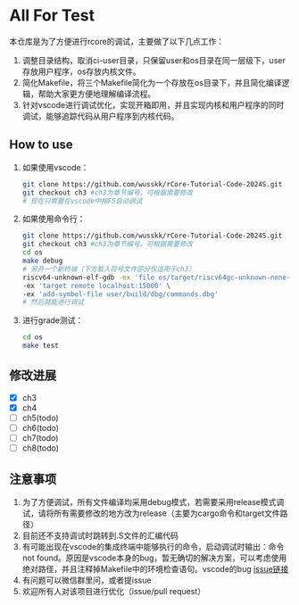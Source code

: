 # All For Test

本仓库是为了方便进行rcore的调试，主要做了以下几点工作：

1. 调整目录结构，取消ci-user目录，只保留user和os目录在同一层级下，user存放用户程序，os存放内核文件。
2. 简化Makefile，将三个Makefile简化为一个存放在os目录下，并且简化编译逻辑，帮助大家更方便地理解编译流程。
3. 针对vscode进行调试优化，实现开箱即用，并且实现内核和用户程序的同时调试，能够追踪代码从用户程序到内核代码。

## How to use

1. 如果使用vscode：

   ```bash
   git clone https://github.com/wusskk/rCore-Tutorial-Code-2024S.git
   git checkout ch3 #ch3为章节编号，可根据需要修改
   # 现在只需要在vscode中按F5启动调试
   ```
2. 如果使用命令行：

   ```bash
   git clone https://github.com/wusskk/rCore-Tutorial-Code-2024S.git
   git checkout ch3 #ch3为章节编号，可根据需要修改
   cd os
   make debug 
   # 另开一个新终端（下方载入符号文件部分仅适用于ch3）
   riscv64-unknown-elf-gdb -ex 'file os/target/riscv64gc-unknown-none-elf/debug/os' \
   -ex 'target remote localhost:15000' \
   -ex 'add-symbol-file user/build/dbg/commands.dbg'
   # 然后就能进行调试
   ```
3. 进行grade测试：

   ```bash
   cd os
   make test
   ```

## 修改进展

* [X] ch3
* [X] ch4
* [ ] ch5(todo)
* [ ] ch6(todo)
* [ ] ch7(todo)
* [ ] ch8(todo)

## 注意事项

1. 为了方便调试，所有文件编译均采用debug模式，若需要采用release模式调试，请将所有需要修改的地方改为release（主要为cargo命令和target文件路径）
2. 目前还不支持调试时跳转到.S文件的汇编代码
3. 有可能出现在vscode的集成终端中能够执行的命令，启动调试时输出：命令not found。原因是vscode本身的bug，暂无确切的解决方案，可以考虑使用绝对路径，并且注释掉Makefile中的环境检查语句。vscode的bug [issue链接](https://github.com/microsoft/vscode/issues/187955 "#187955")
4. 有问题可以微信群里问，或者提issue
5. 欢迎所有人对该项目进行优化（issue/pull request）
